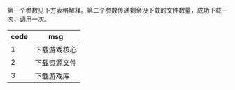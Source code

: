 第一个参数见下方表格解释。第二个参数传递剩余没下载的文件数量，成功下载一次，调用一次。

code | msg
-----|-------
1    | 下载游戏核心
2    | 下载资源文件
3    | 下载游戏库